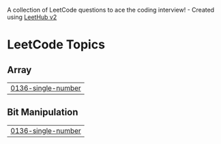 A collection of LeetCode questions to ace the coding interview! - Created using [LeetHub v2](https://github.com/arunbhardwaj/LeetHub-2.0)
<!---LeetCode Topics Start-->
# LeetCode Topics
## Array
|  |
| ------- |
| [0136-single-number](https://github.com/suryaanshuu/DSAChronicles/tree/master/0136-single-number) |
## Bit Manipulation
|  |
| ------- |
| [0136-single-number](https://github.com/suryaanshuu/DSAChronicles/tree/master/0136-single-number) |
<!---LeetCode Topics End-->